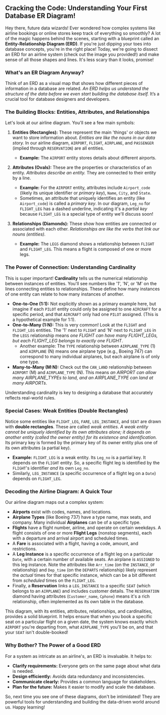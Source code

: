 ## Cracking the Code: Understanding Your First Database ER Diagram!

Hey there, future data wizards! Ever wondered how complex systems like airline bookings or online stores keep track of everything so smoothly? A lot of the magic happens behind the scenes, starting with a blueprint called an **Entity-Relationship Diagram (ERD)**. If you're just dipping your toes into database concepts, you're in the right place! Today, we're going to dissect an ERD for an airline system (check out the image you provided!) and make sense of all those shapes and lines. It's less scary than it looks, promise!

### What's an ER Diagram Anyway?

Think of an ERD as a visual map that shows how different pieces of information in a database are related. *An ERD helps us understand the structure of the data before we even start building the database itself.* It’s a crucial tool for database designers and developers.

### The Building Blocks: Entities, Attributes, and Relationships

Let's look at our airline diagram. You'll see a few main symbols:

1.  **Entities (Rectangles):** These represent the main 'things' or objects we want to store information about. *Entities are like the nouns in our data story.* In our airline diagram, `AIRPORT`, `FLIGHT`, `AIRPLANE`, and `PASSENGER` (implied through `RESERVATION`) are all entities.
    *   **Example:** The `AIRPORT` entity stores details about different airports.

2.  **Attributes (Ovals):** These are the properties or characteristics of an entity. *Attributes describe an entity.* They are connected to their entity by a line.
    *   **Example:** For the `AIRPORT` entity, attributes include `Airport_code` (likely its unique identifier or *primary key*), `Name`, `City`, and `State`.
    *   Sometimes, an attribute that uniquely identifies an entity (like `Airport_code`) is called a *primary key*. In our diagram, `Leg_no` for `FLIGHT_LEG` has a dashed underline, indicating it's a *partial key* because `FLIGHT_LEG` is a special type of entity we'll discuss soon!

3.  **Relationships (Diamonds):** These show how entities are connected or associated with each other. *Relationships are like the verbs that link our nouns (entities).*
    *   **Example:** The `LEGS` diamond shows a relationship between `FLIGHT` and `FLIGHT_LEG`. This means a flight is composed of one or more legs.

### The Power of Connection: Understanding Cardinality

This is super important! **Cardinality** tells us the numerical relationship between instances of entities. You'll see numbers like '1', 'N', or 'M' on the lines connecting entities to relationships. These define how many instances of one entity can relate to how many instances of another.

*   **One-to-One (1:1):** Not explicitly shown as a primary example here, but imagine if each `PILOT` entity could only be assigned to one `AIRCRAFT` for a specific period, and that `AIRCRAFT` only had one `PILOT` assigned. (This is a hypothetical example for 1:1).
*   **One-to-Many (1:N):** This is very common! Look at the `FLIGHT` and `FLIGHT_LEG` entities. The '1' next to `FLIGHT` and 'N' next to `FLIGHT_LEG` in the `LEGS` relationship means *one FLIGHT can have many FLIGHT_LEGs, but each FLIGHT_LEG belongs to exactly one FLIGHT*.
    *   Another example: The `TYPE` relationship between `AIRPLANE_TYPE` (1) and `AIRPLANE` (N) means one airplane type (e.g., Boeing 747) can correspond to many individual airplanes, but each airplane is of only one type.
*   **Many-to-Many (M:N):** Check out the `CAN_LAND` relationship between `AIRPORT` (M) and `AIRPLANE_TYPE` (N). This means *an AIRPORT can allow many AIRPLANE_TYPEs to land, and an AIRPLANE_TYPE can land at many AIRPORTs*.

Understanding cardinality is key to designing a database that accurately reflects real-world rules.

### Special Cases: Weak Entities (Double Rectangles)

Notice some entities like `FLIGHT_LEG`, `FARE`, `LEG_INSTANCE`, and `SEAT` are drawn with **double rectangles**. These are called *weak entities*. *A weak entity cannot be uniquely identified by its own attributes alone; it depends on another entity (called the owner entity) for its existence and identification.* Its primary key is formed by the primary key of its owner entity plus one of its own attributes (a partial key).

*   **Example:** `FLIGHT_LEG` is a weak entity. Its `Leg_no` is a partial key. It depends on the `FLIGHT` entity. So, a specific flight leg is identified by the `FLIGHT`'s identifier *and* its own `Leg_no`.
*   Similarly, `LEG_INSTANCE` (a specific occurrence of a flight leg on a `Date`) depends on `FLIGHT_LEG`.

### Decoding the Airline Diagram: A Quick Tour

Our airline diagram maps out a complex system:

*   **Airports** exist with codes, names, and locations.
*   **Airplane Types** (like Boeing 737) have a type name, max seats, and company. Many individual **Airplanes** can be of a specific type.
*   **Flights** have a flight number, airline, and operate on certain weekdays. A flight consists of one or more **Flight Legs** (nonstop segments), each with a departure and arrival airport and scheduled times.
*   A **Fare** is associated with a flight, having a code, amount, and restrictions.
*   A **Leg Instance** is a specific occurrence of a flight leg on a particular `Date`, with a certain number of available seats. An airplane is `ASSIGNED` to this leg instance. Note the attributes like `Arr_time` (on the `INSTANCE_OF` relationship) and `Dep_time` (on the `DEPARTS` relationship) likely represent the *actual* times for that specific instance, which can be a bit different from *scheduled* times on the `FLIGHT_LEG`.
*   Finally, a **Reservation** links a `LEG_INSTANCE` to a specific `SEAT` (which belongs to an `AIRPLANE`) and includes customer details. The `RESERVATION` diamond having attributes (`Customer_name`, `Cphone`) means it's a rich relationship, often implemented as its own table in the database.

This diagram, with its entities, attributes, relationships, and cardinalities, provides a solid blueprint. It helps ensure that when you book a specific seat on a particular flight on a given date, the system knows exactly which `AIRPORT` you're departing from, what `AIRPLANE_TYPE` you'll be on, and that your `SEAT` isn't double-booked!

### Why Bother? The Power of a Good ERD

For a system as intricate as an airline's, an ERD is invaluable. It helps to:

*   **Clarify requirements:** Everyone gets on the same page about what data is needed.
*   **Design efficiently:** Avoids data redundancy and inconsistencies.
*   **Communicate clearly:** Provides a common language for stakeholders.
*   **Plan for the future:** Makes it easier to modify and scale the database.

So, next time you see one of these diagrams, don't be intimidated! They are powerful tools for understanding and building the data-driven world around us. Happy learning!

